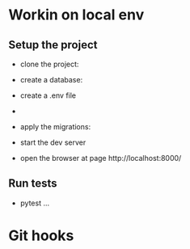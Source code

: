 # Workin on local env


## Setup the project

- clone the project:

- create a database:

- create a .env file
- 
- apply the migrations:

- start the dev server

- open the browser at page http://localhost:8000/

## Run tests
- pytest ...


# Git hooks

